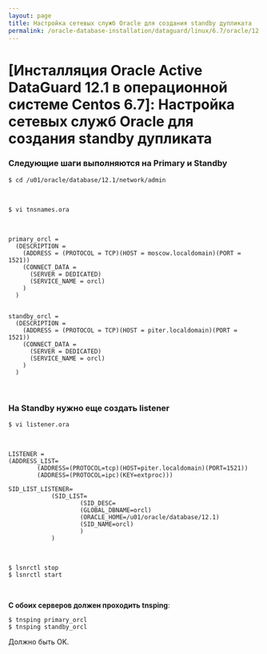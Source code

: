 ```yaml
---
layout: page
title: Настройка сетевых служб Oracle для создания standby дупликата
permalink: /oracle-database-installation/dataguard/linux/6.7/oracle/12.1/setup-oracle-network-services/
---
```


# [Инсталляция Oracle Active DataGuard 12.1 в операционной системе Centos 6.7]: Настройка сетевых служб Oracle для создания standby дупликата


### Следующие шаги выполняются на Primary и Standby


	$ cd /u01/oracle/database/12.1/network/admin

<br/>

	$ vi tnsnames.ora

<br/>

	primary_orcl =
	  (DESCRIPTION =
	    (ADDRESS = (PROTOCOL = TCP)(HOST = moscow.localdomain)(PORT = 1521))
	    (CONNECT_DATA =
	      (SERVER = DEDICATED)
	      (SERVICE_NAME = orcl)
	    )
	  )


	standby_orcl =
	  (DESCRIPTION =
	    (ADDRESS = (PROTOCOL = TCP)(HOST = piter.localdomain)(PORT = 1521))
	    (CONNECT_DATA =
	      (SERVER = DEDICATED)
	      (SERVICE_NAME = orcl)
	    )
	  )



<br/>

### На Standby нужно еще создать listener


	$ vi listener.ora

<br/>

	LISTENER =
	(ADDRESS_LIST=
			(ADDRESS=(PROTOCOL=tcp)(HOST=piter.localdomain)(PORT=1521))
			(ADDRESS=(PROTOCOL=ipc)(KEY=extproc)))

	SID_LIST_LISTENER=
				(SID_LIST=
						(SID_DESC=
						(GLOBAL_DBNAME=orcl)
						(ORACLE_HOME=/u01/oracle/database/12.1)
						(SID_NAME=orcl)
						)
				)

<br/>

	$ lsnrctl stop
	$ lsnrctl start


<br/>

**С обоих серверов должен проходить tnsping**:

	$ tnsping primary_orcl
	$ tnsping standby_orcl

Должно быть OK.
